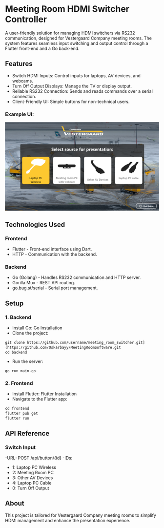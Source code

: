 # Meeting Room HDMI Switcher Controller
A user-friendly solution for managing HDMI switchers via RS232 communication, designed for Vestergaard Company meeting rooms. The system features seamless input switching and output control through a Flutter front-end and a Go back-end.

## Features
- Switch HDMI Inputs: Control inputs for laptops, AV devices, and webcams.
- Turn Off Output Displays: Manage the TV or display output.
- Reliable RS232 Connection: Sends and reads commands over a serial connection.
- Client-Friendly UI: Simple buttons for non-technical users.

### Example UI:
![Alt Text](frontend/assets/images/MeetingRoomSoftware.png)


## Technologies Used
### Frontend
- Flutter - Front-end interface using Dart.
- HTTP - Communication with the backend.
### Backend
- Go (Golang) - Handles RS232 communication and HTTP server.
- Gorilla Mux - REST API routing.
- go.bug.st/serial - Serial port management.

## Setup
### 1. Backend
- Install Go: Go Installation
- Clone the project:
```
git clone https://github.com/username/meeting_room_switcher.git](https://github.com/Oskarbayy/MeetingRoomSoftware.git
cd backend
```
- Run the server:
```
go run main.go
```
### 2. Frontend
- Install Flutter: Flutter Installation
- Navigate to the Flutter app:
```
cd frontend
flutter pub get
flutter run
```
## API Reference
### Switch Input
-URL: POST /api/button/{id}
-IDs:
  - 1: Laptop PC Wireless
  - 2: Meeting Room PC
  - 3: Other AV Devices
  - 4: Laptop PC Cable
  - 0: Turn Off Output

## About
This project is tailored for Vestergaard Company meeting rooms to simplify HDMI management and enhance the presentation experience.
